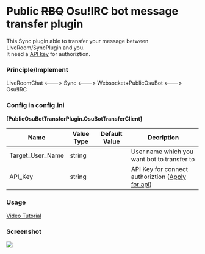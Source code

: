 # Public ~~RBQ~~ Osu!IRC bot message transfer plugin
This Sync plugin able to transfer your message between LiveRoom/SyncPlugin and you.<br/> It need a [API key](http://mikirasora.moe/account/api) for authoriztion.

### Principle/Implement

LiveRoomChat <---> Sync <---> Websocket+PublicOsuBot <---> Osu!IRC

### Config in config.ini
**[PublicOsuBotTransferPlugin.OsuBotTransferClient]** <br/>

Name|Value Type|Default Value|Decription
---|---|---|---
Target_User_Name|string||User name which you want bot to transfer to|
API_Key|string||API Key for connect authoriztion ([Apply for api](http://mikirasora.moe/account/api))|

### Usage
[Video Tutorial](https://puu.sh/AOACO/056147cb4a.mp4)

### Screenshot
![](https://puu.sh/AMSQs/8a5ae9523c.png)
